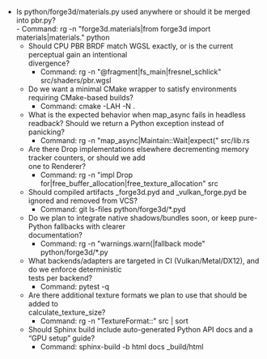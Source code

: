 - Is python/forge3d/materials.py used anywhere or should it be merged into pbr.py?                  
      - Command: rg -n "forge3d.materials|from forge3d import materials|materials\." python           
  - Should CPU PBR BRDF match WGSL exactly, or is the current perceptual gain an intentional          
  divergence?                                                                                         
      - Command: rg -n "@fragment|fs_main|fresnel_schlick" src/shaders/pbr.wgsl                       
  - Do we want a minimal CMake wrapper to satisfy environments requiring CMake-based builds?          
      - Command: cmake -LAH -N .                                                                      
  - What is the expected behavior when map_async fails in headless readback? Should we return a Python
  exception instead of panicking?                                                                     
      - Command: rg -n "map_async|Maintain::Wait|expect\(" src/lib.rs                                 
  - Are there Drop implementations elsewhere decrementing memory tracker counters, or should we add   
  one to Renderer?                                                                                    
      - Command: rg -n "impl Drop for|free_buffer_allocation|free_texture_allocation" src             
  - Should compiled artifacts _forge3d.pyd and _vulkan_forge.pyd be ignored and removed from VCS?     
      - Command: git ls-files python/forge3d/*.pyd                                                    
  - Do we plan to integrate native shadows/bundles soon, or keep pure-Python fallbacks with clearer   
  documentation?                                                                                      
      - Command: rg -n "warnings\.warn\(|fallback mode" python/forge3d/*.py                           
  - What backends/adapters are targeted in CI (Vulkan/Metal/DX12), and do we enforce deterministic    
  tests per backend?                                                                                  
      - Command: pytest -q                                                                            
  - Are there additional texture formats we plan to use that should be added to                       
  calculate_texture_size?                                                                             
      - Command: rg -n "TextureFormat::" src | sort                                                   
  - Should Sphinx build include auto-generated Python API docs and a “GPU setup” guide?               
      - Command: sphinx-build -b html docs _build/html      